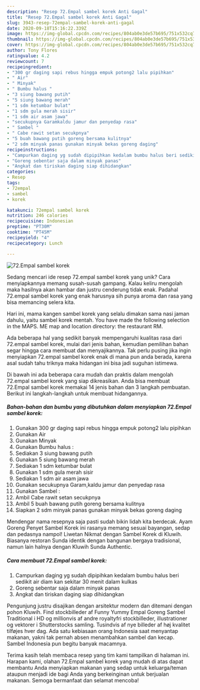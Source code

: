 ```yaml
---
description: "Resep 72.Empal sambel korek Anti Gagal"
title: "Resep 72.Empal sambel korek Anti Gagal"
slug: 3943-resep-72empal-sambel-korek-anti-gagal
date: 2020-09-18T15:16:22.339Z
image: https://img-global.cpcdn.com/recipes/804ab0e3de57b695/751x532cq70/72empal-sambel-korek-foto-resep-utama.jpg
thumbnail: https://img-global.cpcdn.com/recipes/804ab0e3de57b695/751x532cq70/72empal-sambel-korek-foto-resep-utama.jpg
cover: https://img-global.cpcdn.com/recipes/804ab0e3de57b695/751x532cq70/72empal-sambel-korek-foto-resep-utama.jpg
author: Tony Flores
ratingvalue: 4.2
reviewcount: 7
recipeingredient:
- "300 gr daging sapi rebus hingga empuk potong2 lalu pipihkan"
- " Air"
- " Minyak"
- " Bumbu halus "
- "3 siung bawang putih"
- "5 siung bawang merah"
- "1 sdm ketumbar bulat"
- "1 sdm gula merah sisir"
- "1 sdm air asam jawa"
- "secukupnya Garamkaldu jamur dan penyedap rasa"
- " Sambel "
- " Cabe rawit setan secukpnya"
- "5 buah bawang putih goreng bersama kulitnya"
- "2 sdm minyak panas gunakan minyak bekas goreng daging"
recipeinstructions:
- "Campurkan daging yg sudah dipipihkan kedalam bumbu halus beri sedikit air diam kan sekitar 30 menit dalam kulkas"
- "Goreng sebentar saja dalam minyak panas"
- "Angkat dan tiriskan daging siap dihidangkan"
categories:
- Resep
tags:
- 72empal
- sambel
- korek

katakunci: 72empal sambel korek 
nutrition: 246 calories
recipecuisine: Indonesian
preptime: "PT30M"
cooktime: "PT45M"
recipeyield: "4"
recipecategory: Lunch

---
```



![72.Empal sambel korek](https://img-global.cpcdn.com/recipes/804ab0e3de57b695/751x532cq70/72empal-sambel-korek-foto-resep-utama.jpg)

Sedang mencari ide resep 72.empal sambel korek yang unik? Cara menyiapkannya memang susah-susah gampang. Kalau keliru mengolah maka hasilnya akan hambar dan justru cenderung tidak enak. Padahal 72.empal sambel korek yang enak harusnya sih punya aroma dan rasa yang bisa memancing selera kita.

Hari ini, mama kangen sambel korek yang selalu dimakan sama nasi jaman dahulu, yaitu sambel korek mentah. You have made the following selection in the MAPS. ME map and location directory: the restaurant RM.

Ada beberapa hal yang sedikit banyak mempengaruhi kualitas rasa dari 72.empal sambel korek, mulai dari jenis bahan, kemudian pemilihan bahan segar hingga cara membuat dan menyajikannya. Tak perlu pusing jika ingin menyiapkan 72.empal sambel korek enak di mana pun anda berada, karena asal sudah tahu triknya maka hidangan ini bisa jadi suguhan istimewa.


Di bawah ini ada beberapa cara mudah dan praktis dalam mengolah 72.empal sambel korek yang siap dikreasikan. Anda bisa membuat 72.Empal sambel korek memakai 14 jenis bahan dan 3 langkah pembuatan. Berikut ini langkah-langkah untuk membuat hidangannya.

<!--inarticleads1-->

##### Bahan-bahan dan bumbu yang dibutuhkan dalam menyiapkan 72.Empal sambel korek:

1. Gunakan 300 gr daging sapi rebus hingga empuk potong2 lalu pipihkan
1. Gunakan  Air
1. Gunakan  Minyak
1. Gunakan  Bumbu halus :
1. Sediakan 3 siung bawang putih
1. Gunakan 5 siung bawang merah
1. Sediakan 1 sdm ketumbar bulat
1. Gunakan 1 sdm gula merah sisir
1. Sediakan 1 sdm air asam jawa
1. Gunakan secukupnya Garam,kaldu jamur dan penyedap rasa
1. Gunakan  Sambel :
1. Ambil  Cabe rawit setan secukpnya
1. Ambil 5 buah bawang putih goreng bersama kulitnya
1. Siapkan 2 sdm minyak panas gunakan minyak bekas goreng daging


Mendengar nama resepnya saja pasti sudah bikin lidah kita berdecak. Ayam Goreng Penyet Sambel Korek ini rasanya memang sesuai bayangan, sedap dan pedasnya nampol! Liwetan Nikmat dengan Sambel Korek di Kluwih. Biasanya restoran Sunda identik dengan bangunan bergaya tradisional, namun lain halnya dengan Kluwih Sunda Authentic. 

<!--inarticleads2-->

##### Cara membuat 72.Empal sambel korek:

1. Campurkan daging yg sudah dipipihkan kedalam bumbu halus beri sedikit air diam kan sekitar 30 menit dalam kulkas
1. Goreng sebentar saja dalam minyak panas
1. Angkat dan tiriskan daging siap dihidangkan


Pengunjung justru disajikan dengan arsitektur modern dan ditemani dengan pohon Kluwih. Find stockbilleder af Funny Yummy Empal Goreng Sambel Traditional i HD og millionvis af andre royaltyfri stockbilleder, illustrationer og vektorer i Shutterstocks samling. Tusindvis af nye billeder af høj kvalitet tilføjes hver dag. Ada satu kebiasaan orang Indonesia saat menyantap makanan, yakni tak pernah absen menambahkan sambel dan kecap. Sambel Indonesia pun begitu banyak macamnya. 

Terima kasih telah membaca resep yang tim kami tampilkan di halaman ini. Harapan kami, olahan 72.Empal sambel korek yang mudah di atas dapat membantu Anda menyiapkan makanan yang sedap untuk keluarga/teman ataupun menjadi ide bagi Anda yang berkeinginan untuk berjualan makanan. Semoga bermanfaat dan selamat mencoba!
